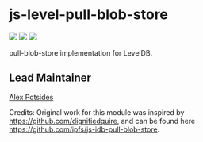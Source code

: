 # js-level-pull-blob-store

[![](https://img.shields.io/badge/made%20by-Protocol%20Labs-blue.svg?style=flat-square)](http://ipn.io)
[![](https://img.shields.io/badge/project-IPFS-blue.svg?style=flat-square)](http://ipfs.io/)
[![](https://img.shields.io/badge/freenode-%23ipfs-blue.svg?style=flat-square)](http://webchat.freenode.net/?channels=%23ipfs)

pull-blob-store implementation for LevelDB.

## Lead Maintainer

[Alex Potsides](https://github.com/achingbrain)

Credits:
Original work for this module was inspired by https://github.com/dignifiedquire, and can be found here https://github.com/ipfs/js-idb-pull-blob-store.
